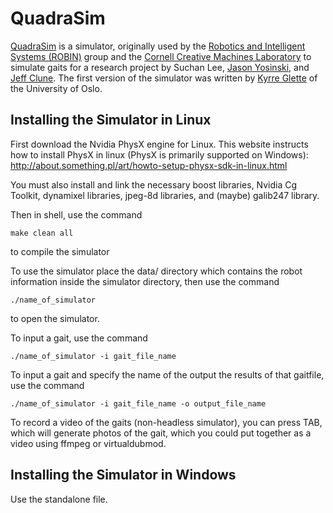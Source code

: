 QuadraSim
=========

[QuadraSim](https://github.com/yosinski/quadrasim) is a simulator, originally used by the [Robotics and Intelligent Systems (ROBIN)](http://www.mn.uio.no/ifi/english/research/groups/robin/) group and the [Cornell Creative Machines Laboratory](http://creativemachines.cornell.edu/) to simulate gaits for a research project by Suchan Lee, [Jason Yosinski](http://yosinski.com), and [Jeff Clune](http://jeffclune.com). The first version of the simulator was written by [Kyrre Glette](http://folk.uio.no/kyrrehg) of the University of Oslo.



Installing the Simulator in Linux
-------------------------------------------

First download the Nvidia PhysX engine for Linux.
This website instructs how to install PhysX in linux (PhysX is primarily supported on Windows): http://about.something.pl/art/howto-setup-physx-sdk-in-linux.html

You must also install and link the necessary boost libraries, Nvidia Cg Toolkit, dynamixel libraries, jpeg-8d libraries, and (maybe) galib247 library.


Then in shell, use the command

    make clean all

to compile the simulator

To use the simulator place the data/ directory which contains the robot information inside the simulator directory, then use the command

    ./name_of_simulator 

to open the simulator.

To input a gait, use the command

    ./name_of_simulator -i gait_file_name

To input a gait and specify the name of the output the results of that gaitfile, use the command

    ./name_of_simulator -i gait_file_name -o output_file_name


To record a video of the gaits (non-headless simulator), you can press TAB, which will generate photos of the gait, which you could put together as a video using ffmpeg or virtualdubmod.



Installing the Simulator in Windows
------------------------------------------

Use the standalone file.
